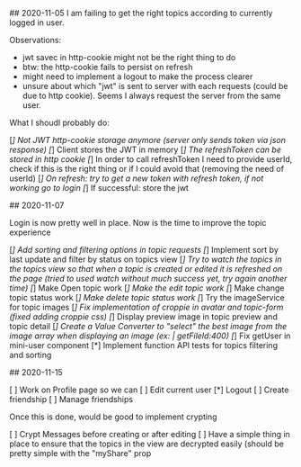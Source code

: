 ## 2020-11-05
I am failing to get the right topics according to currently logged in user.

Observations:

* jwt savec in http-cookie might not be the right thing to do
* btw: the http-cookie fails to persist on refresh
* might need to implement a logout to make the process clearer
* unsure about which "jwt" is sent to server with each requests (could be due to http cookie). Seems I always request the server from the same user.

What I shoudl probably do:

[*] Not JWT http-cookie storage anymore (server only sends token via json response)
[*] Client stores the JWT in memory
[*] The refreshToken can be stored in http cookie
[*] In order to call refreshToken I need to provide userId, check if this is the right thing or if I could avoid that (removing the need of userId)
[*] On refresh: try to get a new token with refresh token, if not working go to login
[*] If successful: store the jwt


## 2020-11-07

Login is now pretty well in place. Now is the time to improve the topic experience

[*] Add sorting and filtering options in topic requests
[*] Implement sort by last update and filter by status on topics view
[*] Try to watch the topics in the topics view so that when a topic is created or edited it is refreshed on the page (tried to used watch without much success yet, try again another time)
[*] Make Open topic work
[*] Make the edit topic work
[*] Make change topic status work
[*] Make delete topic status work
[*] Try the imageService for topic images
[*] Fix implementation of croppie in avatar and topic-form (fixed adding croppie css)
[*] Display preview image in topic preview and topic detail
[*] Create a Value Converter to "select" the best image from the image array when displaying an image (ex: | getFileId:400)
[*] Fix getUser in mini-user component
[*] Implement function API tests for topics filtering and sorting

## 2020-11-15

[ ] Work on Profile page so we can
[ ] Edit current user
[*] Logout
[ ] Create friendship
[ ] Manage friendships

Once this is done, would be good to implement crypting

[ ] Crypt Messages before creating or after editing
[ ] Have a simple thing in place to ensure that the topics in the view are decrypted easily (should be pretty simple with the "myShare" prop

 